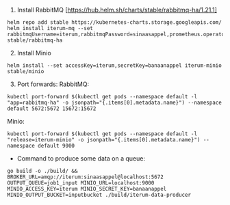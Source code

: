 


1. Install RabbitMQ [https://hub.helm.sh/charts/stable/rabbitmq-ha/1.21.1]
```
helm repo add stable https://kubernetes-charts.storage.googleapis.com/
helm install iterum-mq --set rabbitmqUsername=iterum,rabbitmqPassword=sinaasappel,prometheus.operator.enabled=false stable/rabbitmq-ha
```
2. Install Minio
```
helm install --set accessKey=iterum,secretKey=banaanappel iterum-minio stable/minio
```

3. Port forwards:
RabbitMQ:
```
kubectl port-forward $(kubectl get pods --namespace default -l "app=rabbitmq-ha" -o jsonpath="{.items[0].metadata.name}") --namespace default 5672:5672 15672:15672
```

Minio:
```
kubectl port-forward $(kubectl get pods --namespace default -l "release=iterum-minio" -o jsonpath="{.items[0].metadata.name}") --namespace default 9000
```


* Command to produce some data on a queue:
```
go build -o ./build/ && BROKER_URL=amqp://iterum:sinaasappel@localhost:5672 OUTPUT_QUEUE=job1_input MINIO_URL=localhost:9000 MINIO_ACCESS_KEY=iterum MINIO_SECRET_KEY=banaanappel MINIO_OUTPUT_BUCKET=inputbucket ./build/iterum-data-producer
```